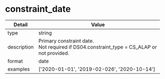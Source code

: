# constraint_date
| Detail | Value |
| ------ | ----- |
| type | string |
| description | Primary constraint date.<br/> Not required if DS04.constraint_type = CS_ALAP or not provided. |
| format | date |
| examples | ['2020-01-01', '2019-02-026', '2020-10-14'] |
